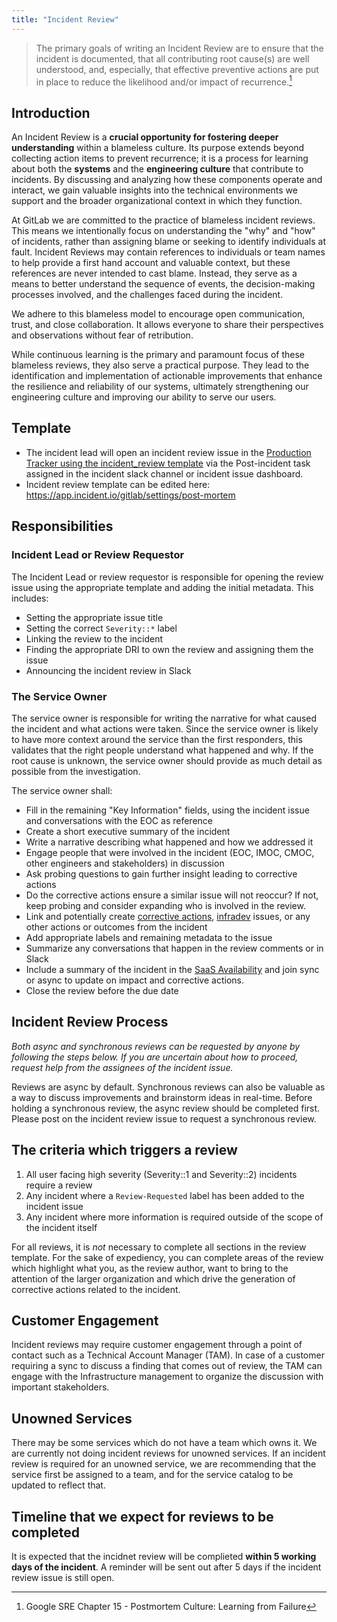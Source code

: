 ```yaml
---
title: "Incident Review"
---
```


> The primary goals of writing an Incident Review are to ensure that the incident is documented, that all contributing root cause(s) are well understood, and, especially, that effective preventive actions are put in place to reduce the likelihood and/or impact of recurrence.[^1]

## Introduction

An Incident Review is a **crucial opportunity for fostering deeper understanding** within a blameless culture. Its purpose extends beyond collecting action items to prevent recurrence; it is a process for learning about both the **systems** and the **engineering culture** that contribute to incidents. By discussing and analyzing how these components operate and interact, we gain valuable insights into the technical environments we support and the broader organizational context in which they function.

At GitLab we are committed to the practice of blameless incident reviews. This means we intentionally focus on understanding the "why" and "how" of incidents, rather than assigning blame or seeking to identify individuals at fault. Incident Reviews may contain references to individuals or team names to help provide a first hand account and valuable context, but these references are never intended to cast blame. Instead, they serve as a means to better understand the sequence of events, the decision-making processes involved, and the challenges faced during the incident.

We adhere to this blameless model to encourage open communication, trust, and close collaboration. It allows everyone to share their perspectives and observations without fear of retribution.

While continuous learning is the primary and paramount focus of these blameless reviews, they also serve a practical purpose. They lead to the identification and implementation of actionable improvements that enhance the resilience and reliability of our systems, ultimately strengthening our engineering culture and improving our ability to serve our users.

## Template

- The incident lead will open an incident review issue in the [Production Tracker using the incident_review template](https://gitlab.com/gitlab-com/gl-infra/production/-/issues/new) via the Post-incident task assigned in the incident slack channel or incident issue dashboard.
- Incident review template can be edited here: https://app.incident.io/gitlab/settings/post-mortem

## Responsibilities

### Incident Lead or Review Requestor

The Incident Lead or review requestor is responsible for opening the review issue using the appropriate template and adding the initial metadata.  This includes:

- Setting the appropriate issue title
- Setting the correct `Severity::*` label
- Linking the review to the incident
- Finding the appropriate DRI to own the review and assigning them the issue
- Announcing the incident review in Slack

### The Service Owner

The service owner is responsible for writing the narrative for what caused the incident and what actions were taken. Since the service owner is likely to have more context around the service than the first responders, this validates that the right people understand what happened and why. If the root cause is unknown, the service owner should provide as much detail as possible from the investigation.

The service owner shall:

- Fill in the remaining "Key Information" fields, using the incident issue and conversations with the EOC as reference
- Create a short executive summary of the incident
- Write a narrative describing what happened and how we addressed it
- Engage people that were involved in the incident (EOC, IMOC, CMOC, other engineers and stakeholders) in discussion
- Ask probing questions to gain further insight leading to corrective actions
- Do the corrective actions ensure a similar issue will not reoccur? If not, keep probing and consider expanding who is involved in the review.
- Link and potentially create [corrective actions](/handbook/engineering/infrastructure/incident-management/#corrective-actions), [infradev](/handbook/engineering/workflow/#infradev) issues, or any other actions or outcomes from the incident
- Add appropriate labels and remaining metadata to the issue
- Summarize any conversations that happen in the review comments or in Slack
- Include a summary of the incident in the [SaaS Availability](https://docs.google.com/document/d/1PYcIrIVlraWUwIETqNzIg8aLziMYpeJVBxGGuXplXUI/edit?usp=sharing) and join sync or async to update on impact and corrective actions.
- Close the review before the due date

## Incident Review Process

_Both async and synchronous reviews can be requested by anyone by following the steps below. If you are uncertain about how to proceed, request help from the assignees of the incident issue._

Reviews are async by default.
Synchronous reviews can also be valuable as a way to discuss improvements and brainstorm ideas in real-time.
Before holding a synchronous review, the async review should be completed first. Please post on the incident review issue to request a synchronous review.

## The criteria which triggers a review

1. All user facing high severity (Severity::1 and Severity::2) incidents require a review
1. Any incident where a `Review-Requested` label has been added to the incident issue
1. Any incident where more information is required outside of the scope of the incident itself

For all reviews, it is _not_ necessary to complete all sections in the review template.
For the sake of expediency, you can complete areas of the review which highlight what you, as the review author, want to bring to the attention of the larger organization and which drive the generation of corrective actions related to the incident.

## Customer Engagement

Incident reviews may require customer engagement through a point of contact such as a Technical Account Manager (TAM).
In case of a customer requiring a sync to discuss a finding that comes out of review, the TAM can engage with the Infrastructure management to organize the discussion with important stakeholders.

[^1]: Google SRE Chapter 15 - Postmortem Culture: Learning from Failure

## Unowned Services

There may be some services which do not have a team which owns it.  We are currently not doing incident reviews for unowned services.  If an incident review is required for an unowned service, we are recommending that the service first be assigned to a team, and for the service catalog to be updated to reflect that.

## Timeline that we expect for reviews to be completed

 It is expected that the incidnet review will be complieted **within 5 working days of the incident**.  A reminder will be sent out after 5 days if the incident review issue is still open.
